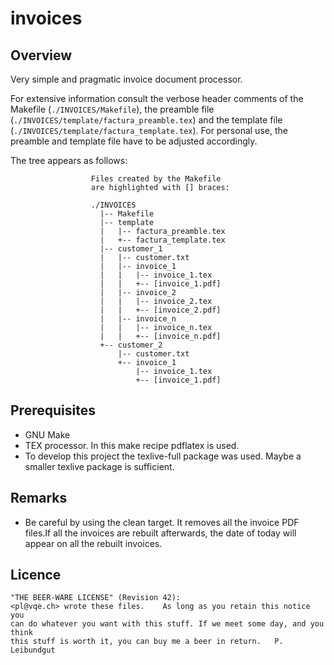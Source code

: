 # invoices
## Overview
Very simple and pragmatic invoice document processor.

For extensive information consult the verbose header comments of the Makefile (`./INVOICES/Makefile`), the preamble file (`./INVOICES/template/factura_preamble.tex`) and the template file (`./INVOICES/template/factura_template.tex`). For personal use, the preamble and template file have to be adjusted accordingly.

The tree appears as follows:

```
                  Files created by the Makefile
                  are highlighted with [] braces:
                  
                  ./INVOICES
                    |-- Makefile
                    |-- template
                    |   |-- factura_preamble.tex
                    |   +-- factura_template.tex
                    |-- customer_1
                    |   |-- customer.txt
                    |   |-- invoice_1
                    |   |   |-- invoice_1.tex
                    |   |   +-- [invoice_1.pdf]
                    |   |-- invoice_2
                    |   |   |-- invoice_2.tex
                    |   |   +-- [invoice_2.pdf]
                    |   |-- invoice_n
                    |   |   |-- invoice_n.tex
                    |   |   +-- [invoice_n.pdf]
                    +-- customer_2 
                        |-- customer.txt
                        +-- invoice_1
                            |-- invoice_1.tex
                            +-- [invoice_1.pdf]

```

## Prerequisites
* GNU Make
* TEX processor. In this make recipe pdflatex is used.
* To develop this project the texlive-full package was used. Maybe a smaller texlive package is sufficient.
 
## Remarks 
* Be careful by using the clean target. It removes all the invoice PDF files.If all the invoices are rebuilt afterwards, the date of today will appear on all the rebuilt invoices.

## Licence
```
"THE BEER-WARE LICENSE" (Revision 42):
<pl@vqe.ch> wrote these files.    As long as you retain this notice you
can do whatever you want with this stuff. If we meet some day, and you think
this stuff is worth it, you can buy me a beer in return.   P. Leibundgut
```

